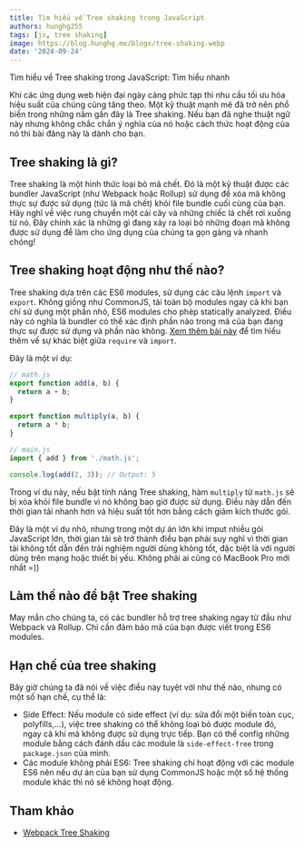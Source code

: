 ```yaml
---
title: Tìm hiểu về Tree shaking trong JavaScript
authors: hunghg255
tags: [js, tree shaking]
image: https://blog.hunghg.me/blogs/tree-shaking.webp
date: '2024-09-24'
---
```


Tìm hiểu về Tree shaking trong JavaScript: Tìm hiểu nhanh

Khi các ứng dụng web hiện đại ngày càng phức tạp thì nhu cầu tối ưu hóa hiệu suất của chúng cũng tăng theo. Một kỹ thuật mạnh mẽ đã trở nên phổ biến trong những năm gần đây là Tree shaking. Nếu bạn đã nghe thuật ngữ này nhưng không chắc chắn ý nghĩa của nó hoặc cách thức hoạt động của nó thì bài đăng này là dành cho bạn.

<!--truncate-->

## Tree shaking là gì?

Tree shaking là một hình thức loại bỏ mã chết. Đó là một kỹ thuật được các bundler JavaScript (như Webpack hoặc Rollup) sử dụng để xóa mã không thực sự được sử dụng (tức là mã chết) khỏi file bundle cuối cùng của bạn. Hãy nghĩ về việc rung chuyển một cái cây và những chiếc lá chết rơi xuống từ nó. Đây chính xác là những gì đang xảy ra loại bỏ những đoạn mã không được sử dụng để làm cho ứng dụng của chúng ta gọn gàng và nhanh chóng!

## Tree shaking hoạt động như thế nào?

Tree shaking dựa trên các ES6 modules, sử dụng các câu lệnh `import` và `export`. Không giống như CommonJS, tải toàn bộ modules ngay cả khi bạn chỉ sử dụng một phần nhỏ, ES6 modules cho phép statically analyzed. Điều này có nghĩa là bundler có thể xác định phần nào trong mã của bạn đang thực sự được sử dụng và phần nào không. [Xem thêm bài này](https://blog.hunghg.me/blogs/require-vs-import-in-javascript) để tìm hiểu thêm về sự khác biệt giữa `require` và `import`.

Đây là một ví dụ:

```js
// math.js
export function add(a, b) {
  return a + b;
}

export function multiply(a, b) {
  return a * b;
}

// main.js
import { add } from './math.js';

console.log(add(2, 3)); // Output: 5
```

Trong ví dụ này, nếu bật tính năng Tree shaking, hàm `multiply` từ `math.js` sẽ bị xóa khỏi file bundle vì nó không bao giờ được sử dụng. Điều này dẫn đến thời gian tải nhanh hơn và hiệu suất tốt hơn bằng cách giảm kích thước gói.

Đây là một ví dụ nhỏ, nhưng trong một dự án lớn khi imput nhiều gói JavaScript lớn, thời gian tải sẽ trở thành điều bạn phải suy nghĩ vì thời gian tải không tốt dẫn đến trải nghiệm người dùng không tốt, đặc biệt là với người dùng trên mạng hoặc thiết bị yếu. Không phải ai cũng có MacBook Pro mới nhất =))

## Làm thế nào để bật Tree shaking

May mắn cho chúng ta, có các bundler hỗ trợ tree shaking ngay từ đầu như Webpack và Rollup. Chỉ cần đảm bảo mã của bạn được viết trong ES6 modules.

## Hạn chế của tree shaking

Bây giờ chúng ta đã nói về việc điều này tuyệt vời như thế nào, nhưng có một số hạn chế, cụ thể là:

- Side Effect: Nếu module có side effect (ví dụ: sửa đổi một biến toàn cục, polyfills,...), việc tree shaking có thể không loại bỏ được module đó, ngay cả khi mã không được sử dụng trực tiếp. Bạn có thể config những module bằng cách đánh dấu các module là `side-effect-free` trong `package.json` của mình.
- Các module không phải ES6: Tree shaking chỉ hoạt động với các module ES6 nên nếu dự án của bạn sử dụng CommonJS hoặc một số hệ thống module khác thì nó sẽ không hoạt động.

## Tham khảo

- [Webpack Tree Shaking](https://webpack.js.org/guides/tree-shaking/)
